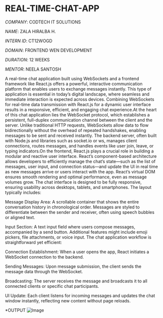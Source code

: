 # REAL-TIME-CHAT-APP

*COMPANY*: CODTECH IT SOLUTIONS

*NAME*: ZALA HIRALBA H.

*INTERN ID*: CT12WOGD

*DOMAIN*: FRONTEND WEN DEVELOPMENT

*DURATION*: 12 WEEKS

*MENTOR*: NEELA SANTOSH


A real-time chat application built using WebSockets and a frontend framework like React.js offers a powerful, interactive communication platform that enables users to exchange messages instantly. This type of application is essential in today’s digital landscape, where seamless and immediate interaction is expected across devices. Combining WebSockets for real-time data transmission with React.js for a dynamic user interface results in a responsive, efficient, and engaging chat experience.At the heart of this chat application lies the WebSocket protocol, which establishes a persistent, full-duplex communication channel between the client and the server. Unlike traditional HTTP requests, WebSockets allow data to flow bidirectionally without the overhead of repeated handshakes, enabling messages to be sent and received instantly. The backend server, often built with Node.js and libraries such as socket.io or ws, manages client connections, routes messages, and handles events like user join, leave, or typing indicators.On the frontend, React.js plays a crucial role in building a modular and reactive user interface. React’s component-based architecture allows developers to efficiently manage the chat’s state—such as the list of messages, user input, and connection status—and update the UI in real time as new messages arrive or users interact with the app. React’s virtual DOM ensures smooth rendering and optimal performance, even as message volumes grow.
The chat interface is designed to be fully responsive, ensuring usability across desktops, tablets, and smartphones. The layout typically includes:

Message Display Area: A scrollable container that shows the entire conversation history in chronological order. Messages are styled to differentiate between the sender and receiver, often using speech bubbles or aligned text.

Input Section: A text input field where users compose messages, accompanied by a send button. Additional features might include emoji pickers, file attachments, or voice input.
The chat application workflow is straightforward yet efficient:

Connection Establishment: When a user opens the app, React initiates a WebSocket connection to the backend.

Sending Messages: Upon message submission, the client sends the message data through the WebSocket.

Broadcasting: The server receives the message and broadcasts it to all connected clients or specific chat participants.

UI Update: Each client listens for incoming messages and updates the chat window instantly, reflecting new content without page reloads.

*OUTPUT
![Image](https://github.com/user-attachments/assets/5947bcc0-25ec-4a2a-9fd7-9f570150d10b)
